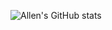 ![Allen's GitHub stats](https://github-readme-stats.vercel.app/api?username=AllenFang&theme=synthwave&rank_icon=percentile&show_icons=true&show=reviews,discussions_started,discussions_answered,prs_merged,prs_merged_percentage)
